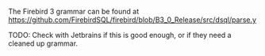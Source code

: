 The Firebird 3 grammar can be found at https://github.com/FirebirdSQL/firebird/blob/B3_0_Release/src/dsql/parse.y

TODO: Check with Jetbrains if this is good enough, or if they need a cleaned up grammar.
